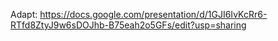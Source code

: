 Adapt: https://docs.google.com/presentation/d/1GJI6IvKcRr6-RTfd8ZtyJ9w6sDOJhb-B75eah2o5GFs/edit?usp=sharing